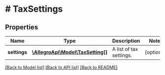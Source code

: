 # # TaxSettings

## Properties

Name | Type | Description | Notes
------------ | ------------- | ------------- | -------------
**settings** | [**\AllegroApi\Model\TaxSetting[]**](TaxSetting.md) | A list of tax settings. | [optional]

[[Back to Model list]](../../README.md#models) [[Back to API list]](../../README.md#endpoints) [[Back to README]](../../README.md)
